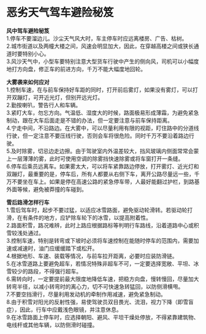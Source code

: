 # 恶劣天气驾车避险秘笈  

**风中驾车避险秘笈**  
1.停车不要溜边儿。沙尘天气风大时，车主停车时应远离楼房、广告、枯树。  
2.城市街道以及两幢大楼之间，风速会明显加大，因此，在穿越高楼之间或狭长通道时要特别小心。  
3.风沙天气中，小型车要特别注意大型货车行驶中产生的侧向风，司机可以小幅度地打方向盘，修正车的前进方向，千万不能大幅度地回轮。  

**大雾袭来如何应对**  
1.控制车速，在与前车保持好车距的同时，打开前后雾灯，如果没有雾灯，可以打开双蹦灯，可开近光灯，但别开远光灯。  
2.勤按喇叭，警告行人和车辆。  
3.紧盯大车，勿忘方向。气温低、湿度大的时候，路面极易形成薄霜，为避免紧急制动，跟在大车后面走是不错的办法，但一定要注意与前车保持距离。  
4.宁走中间，不沿路边。在大雾中，可以尽量利用有限的视距，盯住路中的分道线行驶，但一定注意不要压线行驶，否则会车将很危险。同时千万不要沿着路边行驶。  
5.及时除雾，切忌边走边擦。由于驾驶室内外温差较大，挡风玻璃内侧面常常会蒙上一层薄薄的雾，此时可使用空调的除雾挡快速除雾或将车窗打开一条缝。  
6.停车后乘员远离车。如果雾太大，可以将车紧靠路边停放，打开雾灯、近光灯和双蹦灯，最重要的是，停车后，所有人都要从右侧下车，离开公路尽量远一些，千万不要坐在车上。如果是停在高速公路的紧急停车带，人最好能翻过护栏，到路基外面等候，避免被莽撞的车碰到。  

**雪后路滑怎样行车**  
1.雪后驾车时，起步不要过猛，以适应冰雪路面，避免驱动轮滑转。若驱动轮打滑，在有条件的地方，应铲除车轮下的冰雪，以提高附着性。  
2.路面积雪，路况难辨，此时上路应根据路标等判明行车路线，沿着道路中心或积雪较浅处通过。  
3.控制车速，特别是转弯或下坡时必须将车速控制在能随时停车的范围内，需要加速或减速时，油门应缓缓踏下或松开。  
4.根据地形、车速、装载等情况，与前车拉开距离，必要时应装防滑链。  
5.在冰雪道路上要避免超车，若情况特殊非超车不可，一定要选择宽敞、平坦、冰雪较少的路段，不得强行超车。  
6.需转向时，一定要提前最大限度地降低车速，把稳方向盘，慢转慢回，尽量加大转弯半径，以减小转弯时的离心力，切不可快速急转猛回，以防侧滑横甩。  
7.不要空挡滑行，尽量利用发动机的牵制作用减速，避免紧急制动。  
8.由于积雪对阳光的反射性强，易使驾驶员双目畏光、流泪，视力下降（即雪盲症），因此，行车中应戴浅色眼镜，并注意休息。  
9.在冰雪路面上停车时，应选择朝阳、避风、平坦干燥处停放，不得紧靠建筑物、电线杆或其他车辆，以防侧滑时碰撞。  
<!-- Last processed: 2025-07-22 03:44:31 -->
